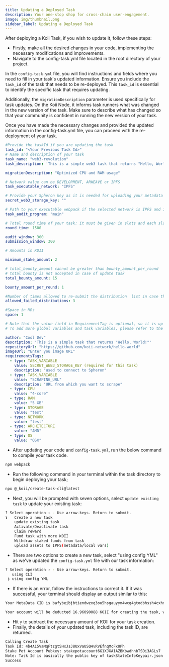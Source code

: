 ```yaml
---
title: Updating a Deployed Task
description: Your one-stop shop for cross-chain user-engagement.
image: img/thumbnail.png
sidebar_label: Updating a Deployed Task
---
```


After deploying a Koii Task, if you wish to update it, follow these steps:

- Firstly, make all the desired changes in your code, implementing the necessary modifications and improvements.
- Navigate to the config-task.yml file located in the root directory of your project.

In the `config-task.yml` file, you will find instructions and fields where you need to fill in your task's updated information. Ensure you include the `task_id` of the task that needs to be re-deployed. This `task_id` is essential to identify the specific task that requires updating.

Additionally, the `migrationDescription` parameter is used specifically for task updates. On the Koii Node, it informs task runners what was changed in the new version of the task. Make sure to describe what has changed so that your community is confident in running the new version of your task.

Once you have made the necessary changes and provided the updated information in the config-task.yml file, you can proceed with the re-deployment of your task.

```yml
#Provide the taskId if you are updating the task
task_id: "<Your Previous Task Id>"
# Name and description of your task
task_name: "web3-revolution"
task_description: 'This is a simple web3 task that returns "Hello, World!"'

migrationDescription: "Optimized CPU and RAM usage"

# Network value can be DEVELOPMENT, ARWEAVE or IPFS
task_executable_network: "IPFS"

# Provide your Spheron key as it is needed for uploading your metadata
secret_web3_storage_key: ""

# Path to your executable webpack if the selected network is IPFS and in case of DEVELOPMENT  name it as main
task_audit_program: "main"

# Total round time of your task: it must be given in slots and each slot is roughly equal to 4ms
round_time: 1500

audit_window: 300
submission_window: 300

# Amounts in KOII

minimum_stake_amount: 2

# total_bounty_amount cannot be greater than bounty_amount_per_round
# total bounty is not accepted in case of update task
total_bounty_amount: 15

bounty_amount_per_round: 1

#Number of times allowed to re-submit the distribution  list in case the distribution list is audited
allowed_failed_distributions: 3

#Space in MBs
space: 1

# Note that the value field in RequirementTag is optional, so it is up to you to include it or not based on your use case.
# To add more global variables and task variables, please refer to the type, value, and description format shown below

author: "Cool Dev"
description: 'This is a simple task that returns "Hello, World!"'
repositoryUrl: "https://github.com/koii-network/hello-world"
imageUrl: "Enter you image URL"
requirementsTags:
  - type: TASK_VARIABLE
    value: SECRET_WEB3_STORAGE_KEY (required for this task)
    description: "used to connect to Spheron"
  - type: TASK_VARIABLE
    value: "SCRAPING_URL"
    description: "URL from which you want to scrape"
  - type: CPU
    value: "4-core"
  - type: RAM
    value: "5 GB"
  - type: STORAGE
    value: "test"
  - type: NETWORK
    value: "test"
  - type: ARCHITECTURE
    value: "AMD"
  - type: OS
    value: "OSX"
```

- After updating your code and `config-task.yml`, run the below command to compile your task code.

```bash
npm webpack
```

- Run the following command in your terminal within the task directory to begin deploying your task;

```bash
npx @_koii/create-task-cli@latest
```

- Next, you will be prompted with seven options, select `update existing task` to update your existing task:

```bash
? Select operation › - Use arrow-keys. Return to submit.
❯   Create a new task
    update existing task
    Activate/Deactivate task
    Claim reward
    Fund task with more KOII
    Withdraw staked funds from task
    upload assets to IPFS(metadata/local vars)
```

- There are two options to create a new task, select "using config YML" as we've updated the `config-task.yml` file with our task information:

```bash
? Select operation › - Use arrow-keys. Return to submit.
   using CLI
 ❯ using config YML
```

- If there is an error, follow the instructions to correct it. If it was successful, your terminal should display an output similar to this:

```bash
Your MetaData CID is bafybeibjbtiendwzxq3ou5hsgauyym4wcg4gtodbhssh4cxhxdipqibrrm/metadata.json

Your account will be deducted 16.96090088 KOII for creating the task, which includes the rent exemption(6.96090088 KOII) and bounty amount fees is taken from the last task›
```

- Hit `y` to subtract the necessary amount of KOII for your task creation.
- Finally, the details of your updated task, including the task ID, are returned.

```bash
Calling Create Task
Task Id: 4b4A15VaMqFtzgtSHxJsJ8UxVaUSQ4vRVEfnqMcFxUPh
Stake Pot Account Pubkey: stakepotaccount6G1XJXA1AZBKbwdhhbTSDi3AGLs7
Note: Task Id is basically the public key of taskStateInfoKeypair.json
Success
```
